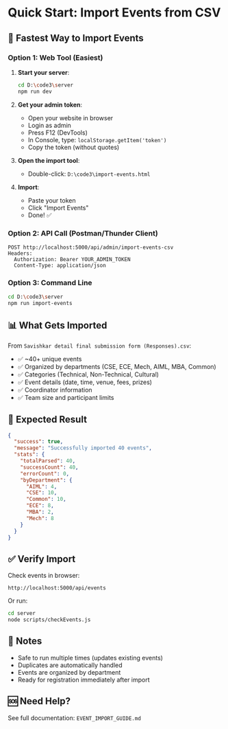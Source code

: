 # Quick Start: Import Events from CSV

## 🚀 Fastest Way to Import Events

### Option 1: Web Tool (Easiest)

1. **Start your server**:
   ```bash
   cd D:\code3\server
   npm run dev
   ```

2. **Get your admin token**:
   - Open your website in browser
   - Login as admin
   - Press F12 (DevTools)
   - In Console, type: `localStorage.getItem('token')`
   - Copy the token (without quotes)

3. **Open the import tool**:
   - Double-click: `D:\code3\import-events.html`

4. **Import**:
   - Paste your token
   - Click "Import Events"
   - Done! ✅

### Option 2: API Call (Postman/Thunder Client)

```
POST http://localhost:5000/api/admin/import-events-csv
Headers:
  Authorization: Bearer YOUR_ADMIN_TOKEN
  Content-Type: application/json
```

### Option 3: Command Line

```bash
cd D:\code3\server
npm run import-events
```

## 📊 What Gets Imported

From `Savishkar detail final submission form (Responses).csv`:
- ✅ ~40+ unique events
- ✅ Organized by departments (CSE, ECE, Mech, AIML, MBA, Common)
- ✅ Categories (Technical, Non-Technical, Cultural)
- ✅ Event details (date, time, venue, fees, prizes)
- ✅ Coordinator information
- ✅ Team size and participant limits

## 🎯 Expected Result

```json
{
  "success": true,
  "message": "Successfully imported 40 events",
  "stats": {
    "totalParsed": 40,
    "successCount": 40,
    "errorCount": 0,
    "byDepartment": {
      "AIML": 4,
      "CSE": 10,
      "Common": 10,
      "ECE": 8,
      "MBA": 2,
      "Mech": 8
    }
  }
}
```

## ✅ Verify Import

Check events in browser:
```
http://localhost:5000/api/events
```

Or run:
```bash
cd server
node scripts/checkEvents.js
```

## 📝 Notes

- Safe to run multiple times (updates existing events)
- Duplicates are automatically handled
- Events are organized by department
- Ready for registration immediately after import

## 🆘 Need Help?

See full documentation: `EVENT_IMPORT_GUIDE.md`

